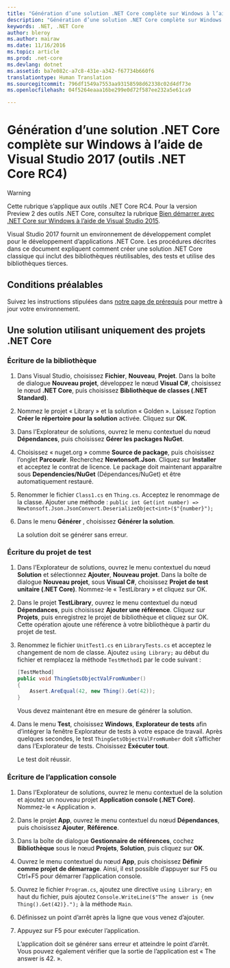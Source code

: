 ```yaml
---
title: "Génération d’une solution .NET Core complète sur Windows à l’aide de Visual Studio 2017 │ Microsoft Docs"
description: "Génération d’une solution .NET Core complète sur Windows à l’aide de Visual Studio 2017"
keywords: .NET, .NET Core
author: bleroy
ms.author: mairaw
ms.date: 11/16/2016
ms.topic: article
ms.prod: .net-core
ms.devlang: dotnet
ms.assetid: ba7e082c-a7c8-431e-a342-f67734b660f6
translationtype: Human Translation
ms.sourcegitcommit: 796df1549a7553aa93158598d62338c02d4df73e
ms.openlocfilehash: 04f5264eaaa16be299e0d72f587ee232a5e61ca9

---
```


# <a name="building-a-complete-net-core-solution-on-windows-using-visual-studio-2017-net-core-tools-rc4"></a>Génération d’une solution .NET Core complète sur Windows à l’aide de Visual Studio 2017 (outils .NET Core RC4)

> [!WARNING]
> Cette rubrique s’applique aux outils .NET Core RC4. Pour la version Preview 2 des outils .NET Core, consultez la rubrique [Bien démarrer avec .NET Core sur Windows à l’aide de Visual Studio 2015](../../tutorials/using-on-windows.md).

Visual Studio 2017 fournit un environnement de développement complet pour le développement d’applications .NET Core. Les procédures décrites dans ce document expliquent comment créer une solution .NET Core classique qui inclut des bibliothèques réutilisables, des tests et utilise des bibliothèques tierces. 

## <a name="prerequisites"></a>Conditions préalables

Suivez les instructions stipulées dans [notre page de prérequis](../windows-prerequisites.md) pour mettre à jour votre environnement.

## <a name="a-solution-using-only-net-core-projects"></a>Une solution utilisant uniquement des projets .NET Core

### <a name="writing-the-library"></a>Écriture de la bibliothèque

1. Dans Visual Studio, choisissez **Fichier**, **Nouveau**, **Projet**. Dans la boîte de dialogue **Nouveau projet**, développez le nœud **Visual C#**, choisissez le nœud **.NET Core**, puis choisissez **Bibliothèque de classes (.NET Standard)**. 

2. Nommez le projet « Library » et la solution « Golden ». Laissez l’option **Créer le répertoire pour la solution** activée. Cliquez sur **OK**.

3. Dans l’Explorateur de solutions, ouvrez le menu contextuel du nœud **Dépendances**, puis choisissez **Gérer les packages NuGet**.

4. Choisissez « nuget.org » comme **Source de package**, puis choisissez l’onglet **Parcourir**. Recherchez **Newtonsoft.Json**. Cliquez sur **Installer** et acceptez le contrat de licence. Le package doit maintenant apparaître sous **Dependencies/NuGet** (Dépendances/NuGet) et être automatiquement restauré.

5. Renommer le fichier `Class1.cs` en `Thing.cs`. Acceptez le renommage de la classe. Ajouter une méthode : `public int Get(int number) => Newtonsoft.Json.JsonConvert.DeserializeObject<int>($"{number}");`

7. Dans le menu **Générer** , choisissez **Générer la solution**.

   La solution doit se générer sans erreur.

### <a name="writing-the-test-project"></a>Écriture du projet de test

1. Dans l’Explorateur de solutions, ouvrez le menu contextuel du nœud **Solution** et sélectionnez **Ajouter**, **Nouveau projet**. Dans la boîte de dialogue **Nouveau projet**, sous **Visual C#**, choisissez **Projet de test unitaire (.NET Core)**. Nommez-le « TestLibrary » et cliquez sur OK. 

2. Dans le projet **TestLibrary**, ouvrez le menu contextuel du nœud **Dépendances**, puis choisissez **Ajouter une référence**. Cliquez sur **Projets**, puis enregistrez le projet de bibliothèque et cliquez sur OK. Cette opération ajoute une référence à votre bibliothèque à partir du projet de test.

3. Renommez le fichier `UnitTest1.cs` en `LibraryTests.cs` et acceptez le changement de nom de classe. Ajoutez `using Library;` au début du fichier et remplacez la méthode `TestMethod1` par le code suivant :
    ```csharp
    [TestMethod]
    public void ThingGetsObjectValFromNumber()
    {
        Assert.AreEqual(42, new Thing().Get(42));
    }
    ```

   Vous devez maintenant être en mesure de générer la solution. 
   
4. Dans le menu **Test**, choisissez **Windows**, **Explorateur de tests** afin d’intégrer la fenêtre Explorateur de tests à votre espace de travail. Après quelques secondes, le test `ThingGetsObjectValFromNumber` doit s’afficher dans l’Explorateur de tests. Choisissez **Exécuter tout**.
   
   Le test doit réussir.

### <a name="writing-the-console-app"></a>Écriture de l’application console

1. Dans l’Explorateur de solutions, ouvrez le menu contextuel de la solution et ajoutez un nouveau projet **Application console (.NET Core)**. Nommez-le « Application ».

2. Dans le projet **App**, ouvrez le menu contextuel du nœud **Dépendances**, puis choisissez **Ajouter**, **Référence**. 

3. Dans la boîte de dialogue **Gestionnaire de références**, cochez **Bibliothèque** sous le nœud **Projets**, **Solution**, puis cliquez sur **OK**.

6. Ouvrez le menu contextuel du nœud **App**, puis choisissez **Définir comme projet de démarrage**. Ainsi, il est possible d’appuyer sur F5 ou Ctrl+F5 pour démarrer l’application console.

7. Ouvrez le fichier `Program.cs`, ajoutez une directive `using Library;` en haut du fichier, puis ajoutez `Console.WriteLine($"The answer is {new Thing().Get(42)}.");` à la méthode `Main`.

8. Définissez un point d’arrêt après la ligne que vous venez d’ajouter.

9. Appuyez sur F5 pour exécuter l’application.

   L’application doit se générer sans erreur et atteindre le point d’arrêt. Vous pouvez également vérifier que la sortie de l’application est « The answer is 42. ».



<!--HONumber=Feb17_HO2-->


